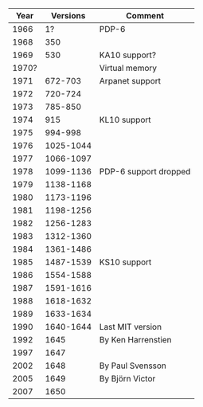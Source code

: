 | Year | Versions | Comment
| --- | --- | ---
| 1966 |1? | PDP-6
| 1968 | 350
| 1969 | 530 | KA10 support?
| 1970? | | Virtual memory
| 1971 | 672-703 | Arpanet support
| 1972 | 720-724
| 1973 | 785-850
| 1974 | 915 | KL10 support
| 1975 | 994-998
| 1976 | 1025-1044
| 1977 | 1066-1097
| 1978 | 1099-1136 | PDP-6 support dropped
| 1979 | 1138-1168
| 1980 | 1173-1196
| 1981 | 1198-1256
| 1982 | 1256-1283
| 1983 | 1312-1360
| 1984 | 1361-1486
| 1985 | 1487-1539 | KS10 support
| 1986 | 1554-1588
| 1987 | 1591-1616
| 1988 | 1618-1632
| 1989 | 1633-1634
| 1990 | 1640-1644 | Last MIT version
| 1992 | 1645 | By Ken Harrenstien
| 1997 | 1647
| 2002 | 1648 | By Paul Svensson
| 2005 | 1649 | By Björn Victor
| 2007 | 1650
